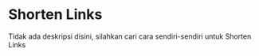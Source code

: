 # Shorten Links

Tidak ada deskripsi disini, silahkan cari cara sendiri-sendiri untuk Shorten Links
